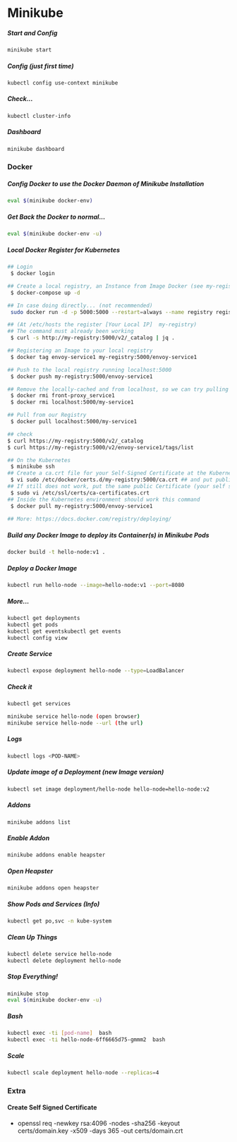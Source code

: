 # Minikube

##### Start and Config
```bash
minikube start 
```

##### Config (just first time)
```bash
kubectl config use-context minikube
```
##### Check...
```bash
kubectl cluster-info
```
##### Dashboard
```bash
minikube dashboard
```

### Docker
##### Config Docker to use the Docker Daemon of Minikube Installation
```bash
eval $(minikube docker-env)
```
##### Get Back the Docker to normal...
```bash
eval $(minikube docker-env -u)
```
##### Local Docker Register for Kubernetes 
```bash
## Login
 $ docker login

## Create a local registry, an Instance from Image Docker (see my-registry/docker.compose.yml)
 $ docker-compose up -d

## In case doing directly... (not recommended)
 sudo docker run -d -p 5000:5000 --restart=always --name registry registry:latest  

## (At /etc/hosts the register [Your Local IP]  my-registry)
## The command must already been working
 $ curl -s http://my-registry:5000/v2/_catalog | jq .

## Registering an Image to your local registry
 $ docker tag envoy-service1 my-registry:5000/envoy-service1

## Push to the local registry running localhost:5000
 $ docker push my-registry:5000/envoy-service1

## Remove the locally-cached and from localhost, so we can try pulling the image from the registry
 $ docker rmi front-proxy_service1
 $ docker rmi localhost:5000/my-service1

## Pull from our Registry
 $ docker pull localhost:5000/my-service1

## check
$ curl https://my-registry:5000/v2/_catalog
$ curl https://my-registry:5000/v2/envoy-service1/tags/list

## On the Kubernetes
 $ minikube ssh
## Create a ca.crt file for your Self-Signed Certificate at the Kubernetes Linux
 $ vi sudo /etc/docker/certs.d/my-registry:5000/ca.crt ## and put public Certificate here
## If still does not work, put the same public Certificate (your self signed) at this file also:
 $ sudo vi /etc/ssl/certs/ca-certificates.crt
## Inside the Kubernetes environment should work this command
 $ docker pull my-registry:5000/envoy-service1
 
## More: https://docs.docker.com/registry/deploying/
```



##### Build any Docker Image to deploy its Container(s) in Minikube Pods
```bash
docker build -t hello-node:v1 .
```

##### Deploy a Docker Image 
```bash
kubectl run hello-node --image=hello-node:v1 --port=8080
```
##### More...
```bash
kubectl get deployments
kubectl get pods
kubectl get eventskubectl get events
kubectl config view
```
##### Create Service
```bash
kubectl expose deployment hello-node --type=LoadBalancer
```
##### Check it
```bash
kubectl get services
```
```bash
minikube service hello-node (open browser)
minikube service hello-node --url (the url)
```
##### Logs
```bash
kubectl logs <POD-NAME>
```
##### Update image of a Deployment (new Image version)
```bash
kubectl set image deployment/hello-node hello-node=hello-node:v2
```
##### Addons
```bash
minikube addons list
```
##### Enable Addon
```bash
minikube addons enable heapster
```
##### Open Heapster
```bash
minikube addons open heapster
```
##### Show Pods and Services (Info)
```bash
kubectl get po,svc -n kube-system
```
##### Clean Up Things
```bash
kubectl delete service hello-node
kubectl delete deployment hello-node
```
##### Stop Everything!
```bash
minikube stop
eval $(minikube docker-env -u)
```
##### Bash
```bash
kubectl exec -ti [pod-name]  bash
kubectl exec -ti hello-node-6ff6665d75-gmmm2  bash
```
##### Scale
```bash
kubectl scale deployment hello-node --replicas=4
```

### Extra
#### Create Self Signed Certificate
- openssl req -newkey rsa:4096 -nodes -sha256 -keyout certs/domain.key -x509 -days 365 -out certs/domain.crt